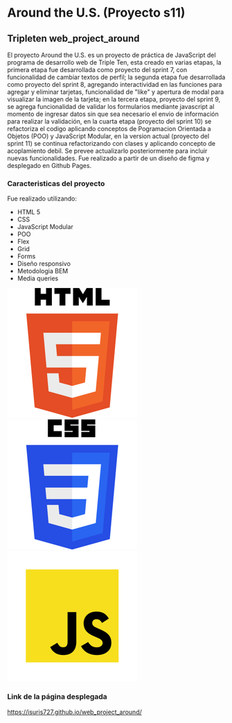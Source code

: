# Around the U.S. (Proyecto s11)

## Tripleten web_project_around

El proyecto Around the U.S. es un proyecto de práctica de JavaScript del programa de desarrollo web de Triple Ten, esta creado en varias etapas, la primera etapa fue desarrollada como proyecto del sprint 7, con funcionalidad de cambiar textos de perfil; la segunda etapa fue desarrollada como proyecto del sprint 8, agregando interactividad en las funciones para agregar y eliminar tarjetas, funcionalidad de "like" y apertura de modal para visualizar la imagen de la tarjeta; en la tercera etapa, proyecto del sprint 9, se agrega funcionalidad de validar los formularios mediante javascript al momento de ingresar datos sin que sea necesario el envio de información para realizar la validación, en la cuarta etapa (proyecto del sprint 10) se refactoriza el codigo aplicando conceptos de Pogramacion Orientada a Objetos (POO) y JavaScript Modular, en la version actual (proyecto del sprint 11) se continua refactorizando con clases y aplicando concepto de acoplamiento debil. Se prevee actualizarlo posteriormente para incluir nuevas funcionalidades.
Fue realizado a partir de un diseño de figma y desplegado en Github Pages.

### Caracteristicas del proyecto

Fue realizado utilizando:

- HTML 5
- CSS
- JavaScript Modular
- POO
- Flex
- Grid
- Forms
- Diseño responsivo
- Metodologia BEM
- Media queries

![HTML5-logo](./images/html-5-logo.svg)
![CSS3-logo](./images/CSS3_logo_and_wordmark.svg)
![JavaScript-logo](./images/javascript-Logo.svg)

### Link de la página desplegada

https://isuris727.github.io/web_project_around/
